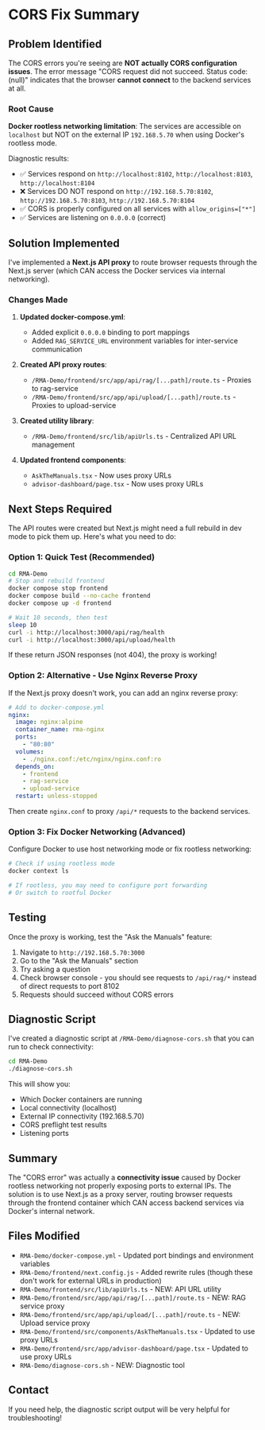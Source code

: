 # CORS Fix Summary

## Problem Identified

The CORS errors you're seeing are **NOT actually CORS configuration issues**. The error message "CORS request did not succeed. Status code: (null)" indicates that the browser **cannot connect** to the backend services at all.

### Root Cause

**Docker rootless networking limitation**: The services are accessible on `localhost` but NOT on the external IP `192.168.5.70` when using Docker's rootless mode.

Diagnostic results:
- ✅ Services respond on `http://localhost:8102`, `http://localhost:8103`, `http://localhost:8104`
- ❌ Services DO NOT respond on `http://192.168.5.70:8102`, `http://192.168.5.70:8103`, `http://192.168.5.70:8104`
- ✅ CORS is properly configured on all services with `allow_origins=["*"]`
- ✅ Services are listening on `0.0.0.0` (correct)

## Solution Implemented

I've implemented a **Next.js API proxy** to route browser requests through the Next.js server (which CAN access the Docker services via internal networking).

### Changes Made

1. **Updated docker-compose.yml**:
   - Added explicit `0.0.0.0` binding to port mappings
   - Added `RAG_SERVICE_URL` environment variables for inter-service communication

2. **Created API proxy routes**:
   - `/RMA-Demo/frontend/src/app/api/rag/[...path]/route.ts` - Proxies to rag-service
   - `/RMA-Demo/frontend/src/app/api/upload/[...path]/route.ts` - Proxies to upload-service

3. **Created utility library**:
   - `/RMA-Demo/frontend/src/lib/apiUrls.ts` - Centralized API URL management

4. **Updated frontend components**:
   - `AskTheManuals.tsx` - Now uses proxy URLs
   - `advisor-dashboard/page.tsx` - Now uses proxy URLs

## Next Steps Required

The API routes were created but Next.js might need a full rebuild in dev mode to pick them up. Here's what you need to do:

### Option 1: Quick Test (Recommended)

```bash
cd RMA-Demo
# Stop and rebuild frontend
docker compose stop frontend
docker compose build --no-cache frontend
docker compose up -d frontend

# Wait 10 seconds, then test
sleep 10
curl -i http://localhost:3000/api/rag/health
curl -i http://localhost:3000/api/upload/health
```

If these return JSON responses (not 404), the proxy is working!

### Option 2: Alternative - Use Nginx Reverse Proxy

If the Next.js proxy doesn't work, you can add an nginx reverse proxy:

```yaml
# Add to docker-compose.yml
nginx:
  image: nginx:alpine
  container_name: rma-nginx
  ports:
    - "80:80"
  volumes:
    - ./nginx.conf:/etc/nginx/nginx.conf:ro
  depends_on:
    - frontend
    - rag-service
    - upload-service
  restart: unless-stopped
```

Then create `nginx.conf` to proxy `/api/*` requests to the backend services.

### Option 3: Fix Docker Networking (Advanced)

Configure Docker to use host networking mode or fix rootless networking:

```bash
# Check if using rootless mode
docker context ls

# If rootless, you may need to configure port forwarding
# Or switch to rootful Docker
```

## Testing

Once the proxy is working, test the "Ask the Manuals" feature:

1. Navigate to `http://192.168.5.70:3000`
2. Go to the "Ask the Manuals" section
3. Try asking a question
4. Check browser console - you should see requests to `/api/rag/*` instead of direct requests to port 8102
5. Requests should succeed without CORS errors

## Diagnostic Script

I've created a diagnostic script at `/RMA-Demo/diagnose-cors.sh` that you can run to check connectivity:

```bash
cd RMA-Demo
./diagnose-cors.sh
```

This will show you:
- Which Docker containers are running
- Local connectivity (localhost)
- External IP connectivity (192.168.5.70)
- CORS preflight test results
- Listening ports

## Summary

The "CORS error" was actually a **connectivity issue** caused by Docker rootless networking not properly exposing ports to external IPs. The solution is to use Next.js as a proxy server, routing browser requests through the frontend container which CAN access backend services via Docker's internal network.

## Files Modified

- `RMA-Demo/docker-compose.yml` - Updated port bindings and environment variables
- `RMA-Demo/frontend/next.config.js` - Added rewrite rules (though these don't work for external URLs in production)
- `RMA-Demo/frontend/src/lib/apiUrls.ts` - NEW: API URL utility
- `RMA-Demo/frontend/src/app/api/rag/[...path]/route.ts` - NEW: RAG service proxy
- `RMA-Demo/frontend/src/app/api/upload/[...path]/route.ts` - NEW: Upload service proxy
- `RMA-Demo/frontend/src/components/AskTheManuals.tsx` - Updated to use proxy URLs
- `RMA-Demo/frontend/src/app/advisor-dashboard/page.tsx` - Updated to use proxy URLs
- `RMA-Demo/diagnose-cors.sh` - NEW: Diagnostic tool

## Contact

If you need help, the diagnostic script output will be very helpful for troubleshooting!
